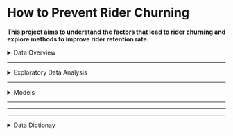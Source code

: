 # How to Prevent Rider Churning

**This project aims to understand the factors that lead to rider churning and explore methods to improve rider retention rate.**

<details>

<summary>Data Overview</summary>

---
**Data consist of 12 columns and 50000 observations. The following three columns (Average Rating by Driver, Average Rating of Driver, and Phone) contain missing data, noted in the table below.**

|#   |Column                 | Misisng |  Dtype |
|--- | ------                |  -------| -----  |
| 0  | avg_dist              |  0      | float64|
| 1  | avg_rating_by_driver  |  201|  float64|
| 2  | avg_rating_of_driver  |  8122|  float64|
| 3  | avg_surge             |  0|  float64|
| 4  | city                  |  0|  object |
| 5  | last_trip_date        |  0|  object |
| 6  | phone                 |  396|  object |
| 7  | signup_date           |  0|  object |
| 8  | surge_pct             |  0|  float64|
| 9  | trips_in_first_30_days|  0|  int64  |
| 10 | luxury_car_user       | 0| bool   |
| 11 | weekday_pct           | 0| float64|
</details>

---

<details>

<summary>Exploratory Data Analysis </summary>

### Table of Missing Values

|Column| Imputed As: | Why?|
|------|--------------|-----|
|Average Rating by Driver| 0 | Customers with missing ratings have never been rated before.|
|Average Rating of Driver| 0 | Drivers with missing ratings have never been rated before|
|Phone| "Andriod" | Variable changed to is_iphone. If not, then we assume it is something else, i.e., Andriod. |

### Feature Engineering

|New Column| Created From| Levels|
|------|--------------|-----|
|is_phone|Phones which are iphones| True or False|
|city_Astapor          | City of Astapor|True or False|
|city_King's Landing   | City of King's Landing  |True or False|
|city_Winterfell       |City of Winterfell|True or False|
|last_trip_day         |Day of last trip date | 1 - 31|
|last_trip_month       |Month of last trip date| 1 - 12|
|signup_day            |Day of signup date | 1 - 31|
|signup_month          |Month of signup date| 1 - 12|
|use_service          |last trip data minus signup date  greater than 1| True or False|
|**churn**| *target* :: Last trip date less greater than 30 days. |True or False|

<img src = "img/data_hist.png" hight= "100"></img>

</details>

---

<details>

<summary>Models</summary>

    The accuracy score is used to evaluate the following classification models. It is defined as the fraction of predictions our model got right.

> **Random Forest Classifier**

```python
# The model is create with the followin prameters:
bootstrap = True
max_depth = None
max_features = None
min_samples_leaf = 4
min_samples_split = 2
random_state = 1
```

> **Gradient Boosting Classifier**

```python
# The model is create with the followin prameters: 
learning_rate = 0.1 
n_estimator = 100
subsamples = 1.0
min_sample_split = 2
min_sample_leaf = 1
max_depth = 3
min_impurity_decrease = 0
```

Model|Precision|Recall|Accuracy|
-----|---------|------|--------|
Random Forest Classifier|0.756|0.752|0.784|
Gradient Boosting Classifier|0.762|0.793|0.762|

</details>

---
---
---
<details>

<summary> Data Dictionay </summary>

|#  |Column                | Count | Dtype | Definition|
|---|  ------              |-------|-------| ----------|
| 0 |  avg_dist            |    50000 | float64|The average distance (in miles) per trip taken in the first 30 days after signup|
| 1 |  avg_rating_by_driver|    50000 | float64|The rider’s average rating over all of their trips|
| 2 |  avg_rating_of_driver|    50000 | float64|The rider’s average rating of their drivers over all of their trips|
| 3 |  avg_surge           |    50000 | float64|The average surge multiplier over all of this user’s trips|
| 4 |  is_iphone           |    50000 | int64  |If driver use Iphone|
| 5 |  surge_pct           |    50000 | float64|The percent of trips taken with surge multiplier > 1|
| 6 |  trips_in_first_30_days|  50000 | int64  |The number of trips this user took in the first 30 days after signing up|
| 7 |  luxury_car_user       |  50000 |  int64  |1 if the user took a luxury car in their first 30 days; 0 otherwise|
| 8 |  weekday_pct           |  50000 |  float64|The percent of the user’s trips occurring during a weekday|
| 9 |  city_Astapor          |  50000 |  uint8  |City of Astapor|
| 10|  city_King's Landing   |  50000 |  uint8  |City of King's Landing
| 11|  city_Winterfell       |  50000 |  uint8  |City of Winterfell|
| 12|  last_trip_day         |  50000 |  int64  |Day of last trip|
| 13|  last_trip_month       |  50000 |  int64  |Month of last trip|
| 14|  signup_day            |  50000 |  int64  |Day of signup|
| 15|  signup_month          |  50000 |  int64 |Month of signup|
|16 | churn| 50000|uint8| 1 if rider churned|

</details>